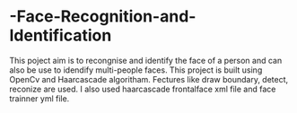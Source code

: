 # -Face-Recognition-and-Identification
This poject aim is to recongnise and identify the face of a person and can also be use to idendify multi-people faces. This project is built using OpenCv and Haarcascade algoritham. Fectures like draw boundary, detect, reconize are used. I also used haarcascade frontalface xml file and face trainner yml file. 
